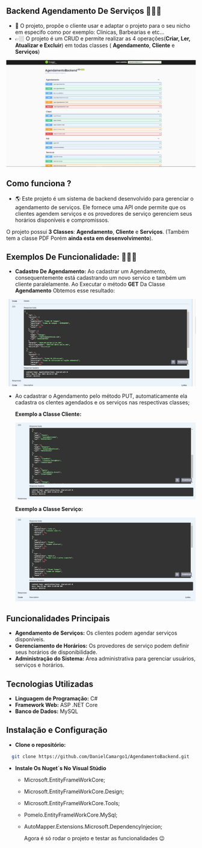 ## Backend Agendamento De Serviços 👨🏼‍💻

- 📌 O projeto, propõe o cliente usar e adaptar o  projeto para o seu nicho em especifo como por exemplo: Clinicas, Barbearias e etc...
- 👉🏼 O projeto é um CRUD e permite realizar as 4 operações(**Criar, Ler, Atualizar e Excluir**) em todas classes ( **Agendamento**, **Cliente** e **Serviços**) 

![ImagemDoGEtClasseAgendamento](img/geralClasses.jpg)

 ## Como funciona ?
- 🌎 Este projeto é um sistema de backend desenvolvido para gerenciar o agendamento de serviços. Ele fornece uma API onde permite que os clientes agendem serviços e os provedores de serviço gerenciem seus horários disponíveis e compromissos.

O projeto possui **3 Classes**: **Agendamento**, **Cliente** e **Serviços**. (Também tem a classe PDF Porém **ainda esta em desenvolvimento**).

## Exemplos De Funcionalidade: 👨🏼‍💻
- **Cadastro De Agendamento:** Ao cadastrar um Agendamento, consequentemente está cadastrando um novo servico e também um cliente paralelamente. Ao Executar o método **GET** Da Classe **Agendamento** Obtemos esse resultado:

![ImagemDoGEtClasseAgendamento](img/ExempleGet.jpg)

- Ao cadastrar o Agendamento pelo método PUT, automaticamente ela cadastra os clentes agendados e os serviços nas respectivas classes;

  **Exemplo a Classe Cliente:**

  ![ImagemDoGEtClasseAgendamento](img/GetClient.jpg)


   **Exemplo a Classe Serviço:**

  ![ImagemDoGEtClasseAgendamento](img/GetService.jpg)

  
## Funcionalidades Principais

 - **Agendamento de Serviços:** Os clientes podem agendar serviços disponíveis.
 - **Gerenciamento de Horários:** Os provedores de serviço podem definir seus horários de disponibilidade.
 - **Administração do Sistema:** Área administrativa para gerenciar usuários, serviços e horários.


## Tecnologias Utilizadas
- **Linguagem de Programação:** C#
- **Framework Web:** ASP .NET Core
- **Banco de Dados:** MySQL

## Instalação e Configuração

- **Clone o repositório:**
 ``` bash
   git clone https://github.com/DanielCamargo1/AgendamentoBackend.git
  ```
- **Instale Os Nuget´s No Visual Stúdio**
   - Microsoft.EntityFrameWorkCore;
   - Microsoft.EntityFrameWorkCore.Design;
   - Microsoft.EntityFrameWorkCore.Tools;
   - Pomelo.EntityFrameWorkCore.MySql;
   - AutoMapper.Extensions.Microsoft.DependencyInjecion;
 
     Agora é só rodar o projeto e testar as funcionalidades 😉
